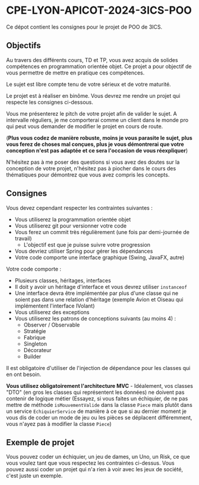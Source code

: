 # CPE-LYON-APICOT-2024-3ICS-POO

Ce dépot contient les consignes pour le projet de POO de 3ICS.

## Objectifs

Au travers des différents cours, TD et TP, vous avez acquis de solides compétences en programmation orientée objet. Ce projet a pour objectif de vous permettre de mettre en pratique ces compétences.

Le sujet est libre compte tenu de votre sérieux et de votre maturité.

Le projet est à réaliser en binôme. Vous devrez me rendre un projet qui respecte les consignes ci-dessous.

Vous me présenterez le pitch de votre projet afin de valider le sujet.
A intervalle réguliers, je me comporterai comme un client dans le monde pro qui peut vous demander de modifier le projet en cours de route.

(**Plus vous codez de manière robuste, moins je vous parasite le sujet, plus vous ferez de choses mal conçues, plus je vous démontrerai que votre conception n'est pas adaptée et ce sera l'occasion de vous réexpliquer**)

N'hésitez pas à me poser des questions si vous avez des doutes sur la conception de votre projet, n'hésitez pas à piocher dans le cours des thématiques pour démontrez que vous avez compris les concepts.

## Consignes

Vous devez cependant respecter les contraintes suivantes :
- Vous utiliserez la programmation orientée objet
- Vous utiliserez git pour versionner votre code
- Vous ferez un commit très régulièrement (une fois par demi-journée de travail)
    - L'objectif est que je puisse suivre votre progression
- Vous devriez utiliser Spring pour gérer les dépendances
- Votre code comporte une interface graphique (Swing, JavaFX, autre)


Votre code comporte :
- Plusieurs classes, héritages, interfaces
- Il doit y avoir un héritage d'interface et vous devrez utiliser `instanceof`
- Une interface devra être implémentée par plus d'une classe qui ne soient pas dans une relation d'héritage (exemple Avion et Oiseau qui implémentent l'interface IVolant)
- Vous utiliserez des exceptions
- Vous utiliserez les patrons de conceptions suivants (au moins 4) :
    - Observer / Observable
    - Stratégie
    - Fabrique
    - Singleton
    - Décorateur
    - Builder

Il est obligatoire d'utiliser de l'injection de dépendance pour les classes qui en ont besoin.

**Vous utilisez obligatoirement l'architecture MVC**
    - Idéalement, vos classes "DTO" (en gros les classes qui représentent les données) ne doivent pas contenir de logique métier
    (Essayez, si vous faites un échiquier, de ne pas mettre de méthode `isMouvementValide` dans la classe `Piece` mais plutôt dans un service `EchiquierService` de manière à ce que si au dernier moment je vous dis de coder un mode de jeu ou les pièces se déplacent différemment, vous n'ayez pas à modifier la classe `Piece`)


## Exemple de projet

Vous pouvez coder un échiquier, un jeu de dames, un Uno, un Risk, ce que vous voulez tant que vous respectez les contraintes ci-dessus.
Vous pouvez aussi coder un projet qui n'a rien à voir avec les jeux de société, c'est juste un exemple.



